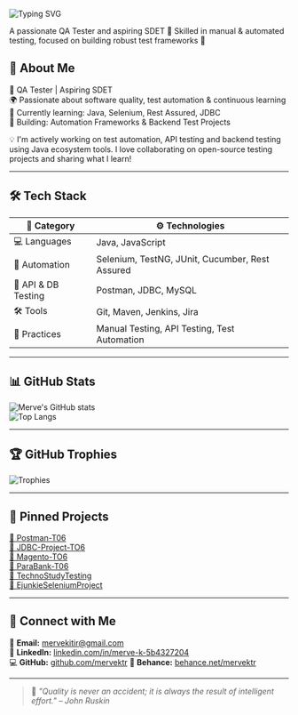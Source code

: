 ![Typing SVG](https://readme-typing-svg.demolab.com?font=Fira+Code&size=26&pause=1000&color=00AEEF&center=true&vCenter=true&width=800&lines=Hi+there!+I'm+Merve+K%C4%B1t%C4%B1r+%F0%9F%91%8B;QA+Tester+%7C+Automation+Enthusiast;Aspiring+SDET+%7C+API+Testing+Lover;Welcome+to+my+GitHub+Profile!+%F0%9F%9A%80)

A passionate QA Tester and aspiring SDET 🚀
Skilled in manual & automated testing, focused on building robust test frameworks 🔧

## 🚀 About Me

🎯 QA Tester | Aspiring SDET  
🌍 Passionate about software quality, test automation & continuous learning  
📌 Currently learning: Java, Selenium, Rest Assured, JDBC  
📌 Building: Automation Frameworks & Backend Test Projects  

💡 I'm actively working on test automation, API testing and backend testing using Java ecosystem tools. I love collaborating on open-source testing projects and sharing what I learn!

---

## 🛠️ Tech Stack

| 🧩 Category   | ⚙️ Technologies |
|--------------|----------------|
| 💻 Languages | Java, JavaScript      |
| 🤖 Automation | Selenium, TestNG, JUnit, Cucumber, Rest Assured |
| 🧪 API & DB Testing | Postman, JDBC, MySQL |
| 🛠️ Tools     | Git, Maven, Jenkins, Jira |
| 🧠 Practices  | Manual Testing, API Testing, Test Automation |

---

## 📊 GitHub Stats

![Merve's GitHub stats](https://github-readme-stats.vercel.app/api?username=mervektr&show_icons=true&theme=radical)  
![Top Langs](https://github-readme-stats.vercel.app/api/top-langs/?username=mervektr&layout=compact&theme=radical)

---

## 🏆 GitHub Trophies

![Trophies](https://github-profile-trophy.vercel.app/?username=mervektr&theme=algolia&no-frame=true&column=7)

---

## 📌 Pinned Projects

[🔗 Postman-T06](https://github.com/mervektr/Postman-T06)  
[🔗 JDBC-Project-TO6](https://github.com/aktstlga/JDBC-Project-TO6)  
[🔗 Magento-TO6](https://github.com/aktstlga/Magento-TO6)  
[🔗 ParaBank-T06](https://github.com/aktstlga/ParaBank-T06)  
[🔗 TechnoStudyTesting](https://github.com/brssncr/T6_TechnoStudyTesting)  
[🔗 EjunkieSeleniumProject](https://github.com/brssncr/EjunkieSeleniumProject)

---

## 🔗 Connect with Me

📧 **Email:** mervekitir@gmail.com  
💼 **LinkedIn:** [linkedin.com/in/merve-k-5b4327204](https://www.linkedin.com/in/merve-k-5b4327204)  
💻 **GitHub:** [github.com/mervektr](https://github.com/mervektr)
🎨 **Behance:** [behance.net/mervektr](https://www.behance.net/mervektr)  

---

> 🧠 *"Quality is never an accident; it is always the result of intelligent effort." – John Ruskin*
